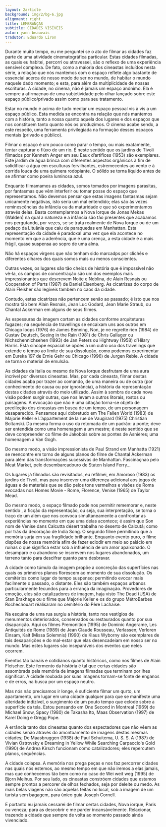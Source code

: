 ```yaml
---
layout: 2article
background: img/2/bg-6.jpg
alignment: right
title: LEMBRANÇAS
subtitle: CIDADES VISÍVEIS
autor: yann beauvais
tradutor: Eduardo Liron
---
```


Durante muito tempo, eu me perguntei se o ato de filmar as cidades faz parte de uma atividade cinematográfica particular. Estas cidades filmadas, as quais eu habitei, percorri ou atravessei, são o reflexo de uma experiência sensível complexa. De fato, como a maioria dos cineastas incluídos nesta série, a relação que nós mantemos com o espaço reflete algo bastante de essencial acerca de nosso modo de ser no mundo, de habitar o mundo naquele dado momento; e esta, para além da multiplicidade de nossas escrituras. A cidade, no cinema, não é jamais um espaço anônimo. Ela é sempre a afirmaçnao de uma subjetividade pelo olhar lançado sobre este espaço público/privado assim como para seu tratamento.

Estar no mundo é acima de tudo mediar um espaço pessoal vis à vis a um espaço público. Esta medida se encontra na relação que nós mantemos com a história, tanto a nossa quanto aquela dos lugares e dos espaços que nos constituem tanto quanto nós os produzimos. O cinema acabe sendo, a este respeito, uma ferramenta privilegiada na formação desses espaços mentais (privado e público).

Filmar o espaço é um pouco como parar o tempo, ou mais exatamente, tentar capturar o flúxo de um rio. É neste sentido que os jardins de Tivoli filmados por Kenneth Anger em seu Eaux d’artifices (1953) são exemplares. Este jardim de água brinca com diferentes aspectos orgânicos à fim de solidificar a água em esculturas fervilhantes, estremecentes ao vento e à corrida louca de uma quimera rodopiante. O sólido se torna líquido antes de se afirmar como poeira luminosa azul.

Enquanto filmamamos as cidades, somos tomados por imagens parasitas, por fantasmas que vêm interferir ou tomar posse do espaço que representamos. Não devemos pensar que estas imagens fantasmas sejam unicamente negativas, isto seria um mal entendido; elas são às vezes reminescências da infância ou da maturidade e que só experimentamos através delas. Basta contemplarmos a Nova Iorque de Jonas Mekas (Walden) na qual a natureza e a infância são tão presentes que acabamos nos pergutando, por vezes, se se trata realmente de Nova Iorque ou de um pedaço da Lituânia que caiu de paraquedas em Manhattan. Esta representação da cidade é paradoxal uma vez que ela acontece no momento em que a aderência, que é uma crença, a esta cidade é a mais frágil, quase suspensa ao sopro de uma alma.


Não há espaços virgens que não tenham sido marcadps por clichês e diferentes olhares dos quais somos mais ou menos conscientes.

Outras vezes, os lugares são tão cheios de história que é impossível não vê-la, os campos de concentração são um dos exemplos mais impressionantes que descrevem Noite e Neblina, de Alain Resnais ou Cooperation of Parts (1987) de Daniel Eisenberg. As cicatrizes do corpo de Alain Fleisher são legíveis também no caos da cidade.

Contudo, estas cicatrizes não pertencem senão ao passado; é isto que nos mostra tão bem Alain Resnais, Jean Luc Godard, Jean Marie Straub, ou Chantal Ackerman em alguns de seus filmes.

As espessuras da imagem cortam as cidades conforme arquiteturas fugazes; na sequência de travellings se encaixam uns aos outros em Chicago loops (1976) de James Benning, Non, je ne regrette rien (1984) de Gustav Deutsch, Seeing in the Rain (1981) de Chris Gallager ou Nichschennichsehen (1993) de Jan Peters ou Hightway (1958) d’Hilary Harris. Esta síncope espacial se opões a um outro uso dos travelings que extende o tempo ao limite de sua dissolução, como podemos experimentar em Eureka 197 de Ernie Gehr ou Chicago (1996) de Jurgen Reble. A cidade se torna o material de emulsão.

As cidades da Italia ou mesmo de Nova Iorque desfrutam de uma aura incrível por diversos cineastas. Mas, por cada cineasta, filmar destas cidades acaba por trazer ao comando, de uma maneira ou de outra (por conhecimento de causa ou por ignorância), a história da representação destas cidades através do meio utilizado. Assim à sombra de cada nova visão podem surgir outras, que nos levam a outros litorais, rostos ou paisagens. A evocação que não é uma citação torna-se objeto de predileção dos cineastas em busca de um tempo, de um personagem desaparecido. Pensamos aqui dobretudo em The Fallen World (1983) de Majorie Keller e L’appartement de la rue de Vaugirard (1975) Christian Boltanski. Da mesma forma o uso da retomada de um padrão: a ponte; deve ser entendida como uma homenagem a um mestre; é neste sentido que se deve compreender co filme de Jakobois sobre as pontes de Asnières; uma homenagem a Van Gogh.

Do mesmo modo, a visão impressionista de Paul Strand em Manhatta (1921) se reencontre em torno de alguns planos do filme de Chantal Ackerman para além das transformações sucessivas de Manhattan. Fascinaçnao pelo Meat Market, pelo desembarcadouro de  Staten Island Ferry…

Os lugares já filmados são revisitados, eu refilmei, em Amoroso (1983) os jardins de Tivoli, mas para inscrever uma diferença adicional aos jogos de águas e de materiais que se dão pelos tons vermelhos e visões de Roma evocadas nos Homes Movie - Rome, Florence, Venise (1965) de Taylor Mead.

Do mesmo modo, o espaço filmado pode nos permitir rememorar e, neste sentido , a ficção da representação, ou seja, sua interpretação, se torna o traço de um além que nos convoca simultaneamente a confrontar as experiências no momento em que uma delas acontece; é assim que Son nom de Venise dans Calcutta désert  trabalha no deserto de Calcutá; como por trás da decoração de India Song. O segundo filme permitindo que a memória surja em sua fragilidade brilhante. Enquanto evento puro, o filme dispões de nossa memória afim de fazer eclodir em meio ao palácio em ruínas o que significa estar sob a influência de um amor apaixonado. O desamparo e o abandono se inscrevem nos lugares abandonados, um terreno tanto para descifrar quanto para desbravar.

A cidade como túmulo da imagem propõe a concreção das superfícies nas quais os primeiros planos florescem ao momento de sua dissolução. Os cemitérios como lugar do tempo suspenso; permitindo evocar mais facilmente o passado, o distante. Eles são também espaços urbanos particularmente fecundos para a errança da imaginação. Provedores de emoção, eles são catalizadores de imagem, haja visto The Dead (USA) de Stan Brakhage ou o filme que Majorie Keller e os do grupo MétroBarbes Rochechouart réalisaram no cemitério do Père Lachaise.

Na esquina de uma rua surgiu a história, tanto nos vestígios de menumentos deteriorados, conservados ou restaurados quanto por sua disaparição. Aqui os filmes Premonition (1995) de Dominic Angerame, Les Antiquités de Rome (1989) de Jean Claude Rousseau, Verlassen; Verloren Einsam, Kalt (Missa Solemnis) (1990) de Klaus Wyborny são exemplares de tais desaparições e do mal-estar que elas desencadeiam em nosso ser no mundo. Mas estes lugares são inseparáveis dos eventos que neles ocorrem.

Eventos tão banais e cotidianos quanto históricos, como nos filmes de Alain Fleischer. Este fermento da história é tal que certas cidades são assombrada pela memória de imagens filmadas que terminam por lhes significar. A cidade roubada por suas imagens tornam-se fonte de enganos e de erros, na busca por um espaço neutro.

Mas nós não precisamos ir longe, é suficiente filmar um qurto, um apartamento, um lugar em uma cidade qualquer para que se manifeste uma alteridade indizível, o surgimento de um pouto tempo que eclode sobre a superfície da tela. Estou pensando em One Second in Montreal (1969) de Michael Snow, Spacy (1980) de Takasha Ito, Maas Observation (1997) de Karel Doing e Gregg Pope.

A errância tanto dos cineastas quanto dos espectadores que não vêem as cidades senão através do amontoamento de imagens destas mesmas cidades; De Maasbruggen (1938) de Paul Schuitema, U. S. S. A (1987) de Vivian Ostrovsky e Dreaming in Yellow While Searching Carpaccio's Gold (1990) de Andrea Kirsch funcionam como catalizadores; eles repercutem planos, sequências.

A cidade colapsa. A memória nos prega peças e nos faz percorrer cidades nas quais nós estemos, ao mesmo tempo em que não iremos a elas jamais, mas que conhecemos tão bem como no caso de Wei weit weg (1995) de Bjorn Melhus. Por seu lado, os cineastas constróem  cidades que estamos sempre prontos a percorer de olhos fechados, seja por deleite ou medo. As mais belas viagens não são aquelas feitas no local, sob a imagem de um turista sem bagagem, para único guia Joseph Cornell.

E portanto eu jamais cessarei de filmar certas cidades, Nova iorque, Paris ou veneza; para as descobrir e me parder incansávelmente. Relacionar, trazendo a cidade que sempre de volta ao momento passado ainda vivenciado.
